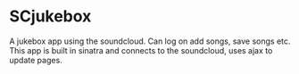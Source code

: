# SCjukebox
A jukebox app using the soundcloud. Can log on add songs, save songs etc.
This app is built in sinatra and connects to the soundcloud, uses ajax to update pages.
